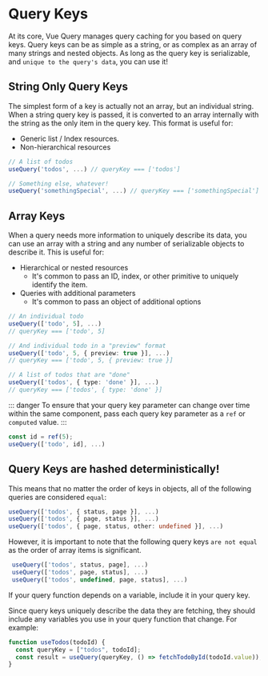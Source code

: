# Query Keys

At its core, Vue Query manages query caching for you based on query keys. Query keys can be as simple as a string, or as complex as an array of many strings and nested objects. As long as the query key is serializable, and `unique to the query's data`, you can use it!

## String Only Query Keys

The simplest form of a key is actually not an array, but an individual string. When a string query key is passed, it is converted to an array internally with the string as the only item in the query key. This format is useful for:

- Generic list / Index resources.
- Non-hierarchical resources

```ts
// A list of todos
useQuery('todos', ...) // queryKey === ['todos']

// Something else, whatever!
useQuery('somethingSpecial', ...) // queryKey === ['somethingSpecial']
```

## Array Keys

When a query needs more information to uniquely describe its data, you can use an array with a string and any number of serializable objects to describe it. This is useful for:

- Hierarchical or nested resources
  - It's common to pass an ID, index, or other primitive to uniquely identify the item.
- Queries with additional parameters
  - It's common to pass an object of additional options


```ts
// An individual todo
useQuery(['todo', 5], ...)
// queryKey === ['todo', 5]

// And individual todo in a "preview" format
useQuery(['todo', 5, { preview: true }], ...)
// queryKey === ['todo', 5, { preview: true }]

// A list of todos that are "done"
useQuery(['todos', { type: 'done' }], ...)
// queryKey === ['todos', { type: 'done' }]
```

::: danger
To ensure that your query key parameter can change over time within the same component, pass each query key parameter as a `ref` or `computed` value.
:::

```ts
const id = ref(5);
useQuery(['todo', id], ...)
```

## Query Keys are hashed deterministically!

This means that no matter the order of keys in objects, all of the following queries are considered `equal`:

```ts
useQuery(['todos', { status, page }], ...)
useQuery(['todos', { page, status }], ...)
useQuery(['todos', { page, status, other: undefined }], ...)
```

However, it is important to note that the following query keys `are not equal` as the order of array items is significant.

```ts
 useQuery(['todos', status, page], ...)
 useQuery(['todos', page, status], ...)
 useQuery(['todos', undefined, page, status], ...)
```

If your query function depends on a variable, include it in your query key.

Since query keys uniquely describe the data they are fetching, they should include any variables you use in your query function that change. For example:

```ts
function useTodos(todoId) {
  const queryKey = ["todos", todoId];
  const result = useQuery(queryKey, () => fetchTodoById(todoId.value));
}
```


